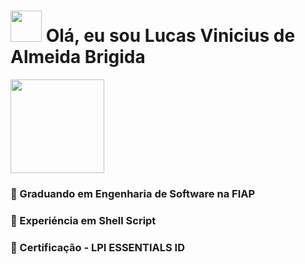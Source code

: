#  <img height="50px" width="50px" src="https://cdn.jsdelivr.net/gh/devicons/devicon/icons/bash/bash-original.svg" /> Olá, eu sou Lucas Vinicius de Almeida Brigida 

<img src="https://camo.githubusercontent.com/c4045dfc0bdd097e3925760198c1a41f34c4a24adf401a7b1a10e3285b3237ca/68747470733a2f2f6d656469612e67697068792e636f6d2f6d656469612f76312e59326c6b505463354d4749334e6a45785954497a4f544d784d7a55354e444579597a56695a6d4d795954566d4f4755354e475577596a67305a4449774d5749355a6d45324e435a6a6444317a2f6c524c7a7262686d6835704666346a4f67612f67697068792e676966" width="150px" heidth="150px">

### 🎒 Graduando em Engenharia de Software na FIAP
### 🐚 Experiéncia em Shell Script
### 🐧 Certificação - LPI ESSENTIALS ID

